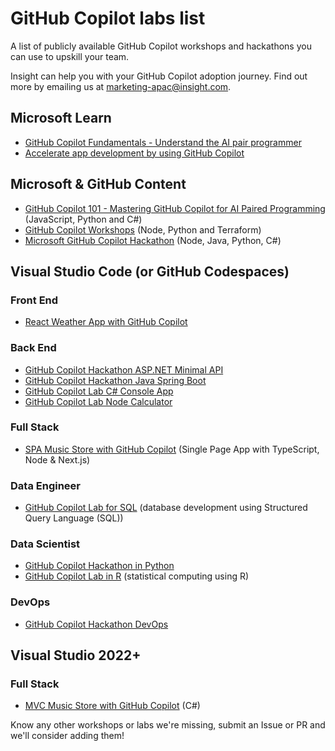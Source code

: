 # GitHub Copilot labs list

A list of publicly available GitHub Copilot workshops and hackathons you can use to upskill your team.

Insight can help you with your GitHub Copilot adoption journey. Find out more by emailing us at [marketing-apac@insight.com](mailto:marketing-apac@insight.com?Subject=GitHub%20Copilot%20Adoption%20Help).

## Microsoft Learn

- [GitHub Copilot Fundamentals - Understand the AI pair programmer](https://learn.microsoft.com/en-au/training/paths/copilot/)
- [Accelerate app development by using GitHub Copilot](https://learn.microsoft.com/en-us/training/paths/accelerate-app-development-using-github-copilot/)

## Microsoft & GitHub Content

- [GitHub Copilot 101 - Mastering GitHub Copilot for AI Paired Programming](https://github.com/microsoft/Mastering-GitHub-Copilot-for-Paired-Programming) (JavaScript, Python and C#)
- [GitHub Copilot Workshops](https://github.com/copilot-workshops) (Node, Python and Terraform)
- [Microsoft GitHub Copilot Hackathon](https://github.com/GitHub-Partner-Demo-Library/MicrosoftCopilotHackathon) (Node, Java, Python, C#)

## Visual Studio Code (or GitHub Codespaces)

### Front End

- [React Weather App with GitHub Copilot](https://github.com/GitHub-Insight-ANZ-Lab/copilot-lab-weather-app-react)

### Back End

- [GitHub Copilot Hackathon ASP.NET Minimal API](https://github.com/GitHub-Insight-ANZ-Lab/copilot-hackathon-minimal-api-csharp)
- [GitHub Copilot Hackathon Java Spring Boot](https://github.com/GitHub-Insight-ANZ-Lab/copilot-hackathon-java-spring-boot)
- [GitHub Copilot Lab C# Console App](https://github.com/GitHub-Insight-ANZ-Lab/copilot-lab-music-store-csharp-console)
- [GitHub Copilot Lab Node Calculator](https://github.com/GitHub-Insight-ANZ-Lab/copilot-node-calculator)

### Full Stack

- [SPA Music Store with GitHub Copilot](https://github.com/GitHub-Insight-ANZ-Lab/copilot-lab-music-store-typescript) (Single Page App with TypeScript, Node & Next.js)

### Data Engineer

- [GitHub Copilot Lab for SQL](https://github.com/GitHub-Insight-ANZ-Lab/copilot-lab-sql) (database development using Structured Query Language (SQL))

### Data Scientist

- [GitHub Copilot Hackathon in Python](https://github.com/GitHub-Insight-ANZ-Lab/copilot-hackathon-data-engineer-python)
- [GitHub Copilot Lab in R](https://github.com/GitHub-Insight-ANZ-Lab/copilot-lab-r) (statistical computing using R)

### DevOps

- [GitHub Copilot Hackathon DevOps](https://github.com/GitHub-Insight-ANZ-Lab/copilot-hackathon-devops)

## Visual Studio 2022+

### Full Stack

- [MVC Music Store with GitHub Copilot](https://github.com/GitHub-Insight-ANZ-Lab/copilot-lab-music-store-csharp) (C#)

Know any other workshops or labs we're missing, submit an Issue or PR and we'll consider adding them!
